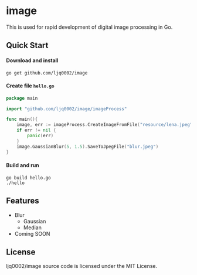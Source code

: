 # image 
This is used for rapid development of digital image processing in Go.

## Quick Start
#### Download and install

```
go get github.com/ljq0002/image
```

#### Create file `hello.go`
```go
package main

import "github.com/ljq0002/image/imageProcess"

func main(){
	image, err := imageProcess.CreateImageFromFile("resource/lena.jpeg")
	if err != nil {
		panic(err)
	}
	image.GaussianBlur(5, 1.5).SaveToJpegFile("blur.jpeg")    
}
```

#### Build and run
```
go build hello.go
./hello
```

## Features
* Blur
  - Gaussian
  - Median
* Coming SOON

## License
ljq0002/image source code is licensed under the MIT License.
